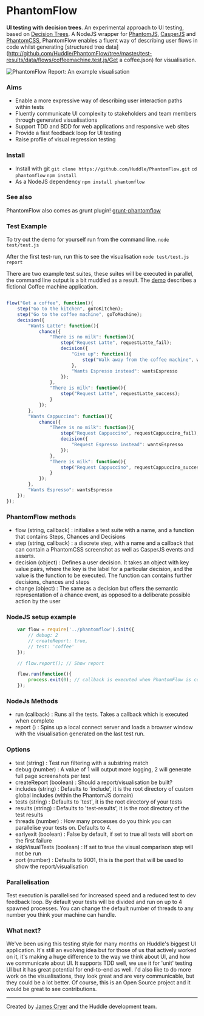 PhantomFlow
===========

**UI testing with decision trees**. An experimental approach to UI testing, based on [Decision Trees](http://en.wikipedia.org/wiki/Decision_tree). A NodeJS wrapper for [PhantomJS](http://github.com/ariya/phantomjs/), [CasperJS](http://github.com/n1k0/casperjs) and [PhantomCSS](http://github.com/Huddle/PhantomCSS), PhantomFlow enables a fluent way of describing user flows in code whilst generating [structured tree data](http://github.com/Huddle/PhantomFlow/tree/master/test-results/data/flows/coffeemachine.test.js/Get a coffee.json) for visualisation.

![PhantomFlow Report: An example visualisation](http://huddle.github.com/PhantomFlow/visualisation-example-image.png)

### Aims

* Enable a more expressive way of describing user interaction paths within tests
* Fluently communicate UI complexity to stakeholders and team members through generated visualisations
* Support TDD and BDD for web applications and responsive web sites
* Provide a fast feedback loop for UI testing
* Raise profile of visual regression testing

### Install

* Install with git `git clone https://github.com/Huddle/PhantomFlow.git` `cd phantomflow` `npm install`
* As a NodeJS dependency `npm install phantomflow`

### See also

PhantomFlow also comes as grunt plugin! [grunt-phantomflow](http://github.com/Huddle/grunt-phantomflow)

### Test Example

To try out the demo for yourself run from the command line. `node test/test.js`

After the first test-run, run this to see the visualisation `node test/test.js report`

There are two example test suites, these suites will be executed in parallel, the command line output is a bit muddled as a result. 
The [demo](http://github.com/Huddle/PhantomFlow/tree/master/test/flows/coffeemachine.test.js) describes a fictional Coffee machine application.

```javascript

flow("Get a coffee", function(){
	step("Go to the kitchen", goToKitchen);
	step("Go to the coffee machine", goToMachine);
	decision({
		"Wants Latte": function(){
			chance({
				"There is no milk": function(){
					step("Request Latte", requestLatte_fail);
					decision({
						"Give up": function(){
							step("Walk away from the coffee machine", walkAway);
						},
						"Wants Espresso instead": wantsEspresso
					});
				},
				"There is milk": function(){
					step("Request Latte", requestLatte_success);
				}
			});
		},
		"Wants Cappuccino": function(){
			chance({
				"There is no milk": function(){
					step("Request Cappuccino", requestCappuccino_fail);
					decision({
						"Request Espresso instead": wantsEspresso
					});
				},
				"There is milk": function(){
					step("Request Cappuccino", requestCappuccino_success);
				}
			});
		},
		"Wants Espresso": wantsEspresso
	});
});

```

### PhantomFlow methods

* flow (string, callback) : initialise a test suite with a name, and a function that contains Steps, Chances and Decisions
* step (string, callback) : a discrete step, with a name and a callback that can contain a PhantomCSS screenshot as well as CasperJS events and asserts.
* decision (object) : Defines a user decision.  It takes an object with key value pairs, where the key is the label for a particular decision, and the value is the function to be executed.  The function can contains further decisions, chances and steps
* change (object) : The same as a decision but offers the semantic representation of a chance event, as opposed to a deliberate possible action by the user

### NodeJS setup example

```javascript
	var flow = require('../phantomflow').init({
		// debug: 2
		// createReport: true,
		// test: 'coffee'
	});

	// flow.report(); // Show report

	flow.run(function(){
		process.exit(0); // callback is executed when PhantomFlow is complete
	});	

```

### NodeJs Methods

* run (callback) : Runs all the tests.  Takes a callback which is executed when complete
* report () : Spins up a local connect server and loads a browser window with the visualisation generated on the last test run.

### Options

* test (string) : Test run filtering with a substring match
* debug (number) : A value of 1 will output more logging, 2 will generate full page screenshots per test
* createReport (boolean) : Should a report/visualisation be built?
* includes (string) : Defaults to 'include', it is the root directory of custom global includes (within the PhantomJS domain)
* tests (string) : Defaults to 'test', it is the root directory of your tests 
* results (string) : Defaults to 'test-results', it is the root directory of the test results
* threads (number) : How many processes do you think you can parallelise your tests on.  Defaults to 4.
* earlyexit (boolean) : False by default, if set to true all tests will abort on the first failure
* skipVisualTests (boolean) : If set to true the visual comparison step will not be run
* port (number) : Defaults to 9001, this is the port that will be used to show the report/visualisation

### Parallelisation

Test execution is parallelised for increased speed and a reduced test to dev feedback loop. By default your tests will be divided and run on up to 4 spawned processes.  You can change the default number of threads to any number you think your machine can handle.

### What next?

We've been using this testing style for many months on Huddle's biggest UI application. It's still an evolving idea but for those of us that actively worked on it, it's making a huge difference to the way we think about UI, and how we communicate about UI. It supports TDD well, we use it for 'unit' testing UI but it has great potential for end-to-end as well. I'd also like to do more work on the visualisations, they look great and are very communicable, but they could be a lot better.  Of course, this is an Open Source project and it would be great to see contributions.

--------------------------------------

Created by [James Cryer](http://github.com/jamescryer) and the Huddle development team.
